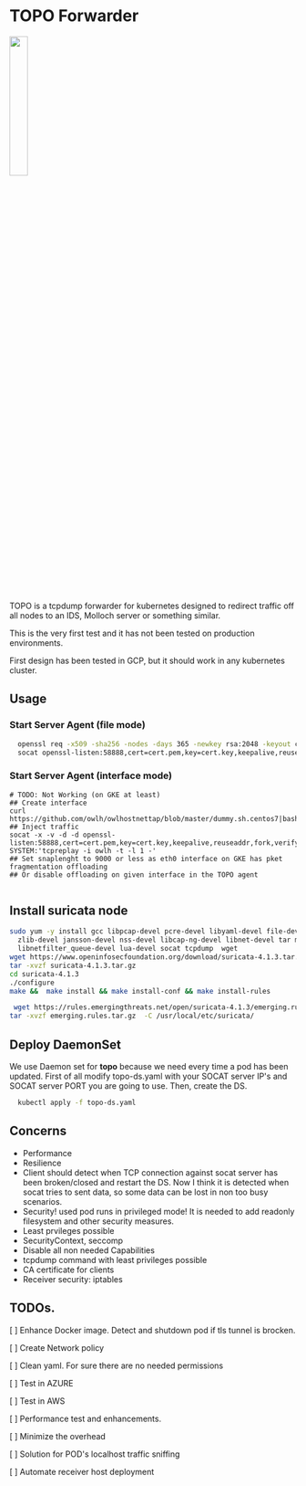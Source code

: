# TOPO Forwarder 
<img width="25%" height="25%" src="http://www.quickmeme.com/img/4e/4e3494d68eca8e0aa5b00595b2091a973416732e4e0290b5c94efdf437a5c03e.jpg"/>

TOPO is a tcpdump forwarder for kubernetes designed to redirect traffic off all nodes to an IDS, Molloch server or something similar. 

This is the very first test and it has not been tested on production environments.

First design has been tested in GCP, but it should work in any kubernetes cluster.

## Usage
### Start Server Agent (file mode)
```bash  
  openssl req -x509 -sha256 -nodes -days 365 -newkey rsa:2048 -keyout cert.key -out cert.pem
  socat openssl-listen:58888,cert=cert.pem,key=cert.key,keepalive,reuseaddr,fork,verify=0 SYSTEM:'tcpdump -r - -G 30 -w tcpdump_$(date +%s).pcap'

```

### Start Server Agent (interface mode)
```
# TODO: Not Working (on GKE at least)
## Create interface
curl  https://github.com/owlh/owlhostnettap/blob/master/dummy.sh.centos7|bash
## Inject traffic
socat -x -v -d -d openssl-listen:58888,cert=cert.pem,key=cert.key,keepalive,reuseaddr,fork,verify=0,ignoreeof SYSTEM:'tcpreplay -i owlh -t -l 1 -'
## Set snaplenght to 9000 or less as eth0 interface on GKE has pket fragmentation offloading
## Or disable offloading on given interface in the TOPO agent


```

## Install suricata node

```bash
sudo yum -y install gcc libpcap-devel pcre-devel libyaml-devel file-devel \
  zlib-devel jansson-devel nss-devel libcap-ng-devel libnet-devel tar make \
  libnetfilter_queue-devel lua-devel socat tcpdump  wget
wget https://www.openinfosecfoundation.org/download/suricata-4.1.3.tar.gz
tar -xvzf suricata-4.1.3.tar.gz 
cd suricata-4.1.3
./configure
make &&  make install && make install-conf && make install-rules 

 wget https://rules.emergingthreats.net/open/suricata-4.1.3/emerging.rules.tar.gz
tar -xvzf emerging.rules.tar.gz  -C /usr/local/etc/suricata/

```

## Deploy DaemonSet
We use Daemon set for __topo__ because we need every time a pod has been updated.
First of all modify topo-ds.yaml with your SOCAT server IP's and SOCAT server PORT you are going to use. 
Then, create the DS. 
```bash
  kubectl apply -f topo-ds.yaml
```

## Concerns
* Performance
* Resilience
 * Client should detect when TCP connection against socat server has been broken/closed and restart the DS. Now I think it is detected when socat tries to sent data, so some data can be lost in non too busy scenarios.
* Security! used pod runs in privileged mode! It is needed to add readonly filesystem and other security measures.
 * Least prvileges possible
 * SecurityContext, seccomp
 * Disable all non needed Capabilities
 * tcpdump command with least privileges possible
 * CA certificate for clients
 * Receiver security: iptables
 

## TODOs.

[ ] Enhance Docker image. Detect and shutdown pod if tls tunnel is brocken. 

[ ] Create Network policy

[ ] Clean yaml. For sure there are no needed permissions 

[ ] Test in AZURE

[ ] Test in AWS

[ ] Performance test and enhancements. 

[ ] Minimize the overhead

[ ] Solution for POD's localhost traffic sniffing

[ ] Automate receiver host deployment

 
